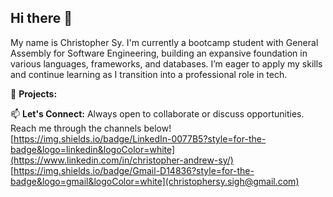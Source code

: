 ## Hi there 👋
My name is Christopher Sy. I'm currently a bootcamp student with General Assembly for Software Engineering, building an expansive foundation in various languages, frameworks, and databases. I’m eager to apply my skills and continue learning as I transition into a professional role in tech.
<!--
**casy1996/casy1996** is a ✨ _special_ ✨ repository because its `README.md` (this file) appears on your GitHub profile.

Here are some ideas to get you started:

- 🔭 I’m currently working on ...
- 🌱 I’m currently learning ...
- 👯 I’m looking to collaborate on ...
- 🤔 I’m looking for help with ...
- 💬 Ask me about ...
- 📫 How to reach me: ...
- 😄 Pronouns: ...
- ⚡ Fun fact: ...
-->
🔭 **Projects:**

📫 **Let's Connect:**
Always open to collaborate or discuss opportunities. Reach me through the channels below!
[https://img.shields.io/badge/LinkedIn-0077B5?style=for-the-badge&logo=linkedin&logoColor=white](https://www.linkedin.com/in/christopher-andrew-sy/)
[https://img.shields.io/badge/Gmail-D14836?style=for-the-badge&logo=gmail&logoColor=white](christophersy.sigh@gmail.com)
